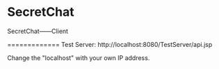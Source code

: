 # SecretChat
SecretChat——Client 

=============
Test Server: http://localhost:8080/TestServer/api.jsp

Change the "localhost" with your own IP address.


